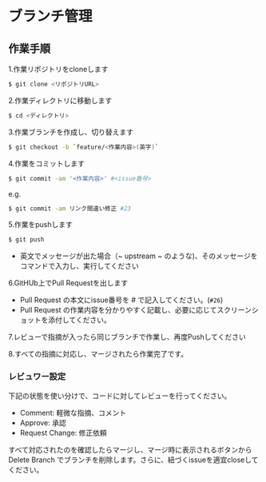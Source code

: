 # ブランチ管理

## 作業手順

1.作業リポジトリをcloneします

```bash
$ git clone <リポジトリURL>
```

2.作業ディレクトリに移動します

```bash
$ cd <ディレクトリ>
```

3.作業ブランチを作成し、切り替えます

```bash
$ git checkout -b `feature/<作業内容>(英字)`
```

4.作業をコミットします

```bash
$ git commit -am '<作業内容>' #<issue番号>
```

e.g.

```bash
$ git commit -am リンク間違い修正 #23
```

5.作業をpushします

```bash
$ git push
```

* 英文でメッセージが出た場合（~ upstream ~ のような\)、そのメッセージをコマンドで入力し、実行してください

6.GitHUb上でPull Requestを出します

* Pull Request の本文にissue番号を \# で記入してください。\(`#26`\)
* Pull Request の作業内容を分かりやすく記載し、必要に応じてスクリーンショットを添付してください。

7.レビューで指摘が入ったら同じブランチで作業し、再度Pushしてください

8.すべての指摘に対応し、マージされたら作業完了です。

### レビュワー設定

下記の状態を使い分けで、コードに対してレビューを行ってください。

* Comment: 軽微な指摘、コメント
* Approve: 承認
* Request Change: 修正依頼

すべて対応されたのを確認したらマージし、マージ時に表示されるボタンから Delete Branch でブランチを削除します。さらに、紐づくissueを適宜closeしてください。

